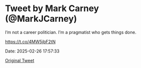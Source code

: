 # Tweet by Mark Carney (@MarkJCarney)

I’m not a career politician. I’m a pragmatist who gets things done.

https://t.co/4MW5jbF2tN

Date: 2025-02-26 17:57:33

[Original Tweet](https://x.com/MarkJCarney/status/1894809038820454456)
